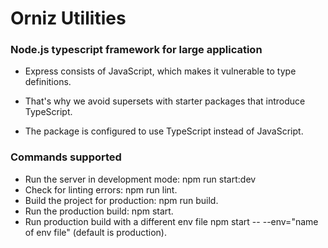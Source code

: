 # Orniz Utilities
### Node.js typescript framework for large application

- Express consists of JavaScript, which makes it vulnerable to type definitions.

- That's why we avoid supersets with starter packages that introduce TypeScript.

- The package is configured to use TypeScript instead of JavaScript.

### Commands supported
- Run the server in development mode: npm run start:dev
- Check for linting errors: npm run lint.
- Build the project for production: npm run build.
- Run the production build: npm start.
- Run production build with a different env file npm start -- --env="name of env file" (default is production).
